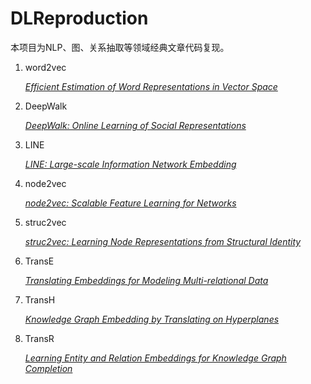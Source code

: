 # DLReproduction
本项目为NLP、图、关系抽取等领域经典文章代码复现。
1. word2vec
   
   [*Efficient Estimation of Word Representations in Vector Space*](https://www.khoury.northeastern.edu/home/vip/teach/DMcourse/4_TF_supervised/notes_slides/1301.3781.pdf)
2. DeepWalk
   
   [*DeepWalk: Online Learning of Social Representations*](https://dl.acm.org/doi/abs/10.1145/2623330.2623732)
3. LINE
   
   [*LINE: Large-scale Information Network Embedding*](https://dl.acm.org/doi/abs/10.1145/2736277.2741093)
4. node2vec
   
   [*node2vec: Scalable Feature Learning for Networks*](https://dl.acm.org/doi/abs/10.1145/2939672.2939754)
5. struc2vec
   
   [*struc2vec: Learning Node Representations from Structural Identity*](https://dl.acm.org/doi/10.1145/3097983.3098061)
6. TransE
   
   [*Translating Embeddings for Modeling Multi-relational Data*](https://proceedings.neurips.cc/paper/2013/hash/1cecc7a77928ca8133fa24680a88d2f9-Abstract.html)
7. TransH
   
   [*Knowledge Graph Embedding by Translating on Hyperplanes*](https://ojs.aaai.org/index.php/AAAI/article/view/8870)
8. TransR
   
   [*Learning Entity and Relation Embeddings for Knowledge Graph Completion*](https://ojs.aaai.org/index.php/AAAI/article/view/9491)